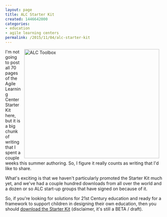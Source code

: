 ```yaml
---
layout: page
title: ALC Starter Kit
created: 1446642000
categories:
- education
- agile learning centers
permalink: /2015/11/04/alc-starter-kit
---
```


<img alt="ALC Toolbox" src="{{ site.urlimg }}images/ALC_Starter_Kit.png" style="width: 433px; height: 350px; margin-left: 10px; margin-right: 10px; float: right;">I'm not going to post all 70 pages of the Agile Learning Center Starter Kit here, but it is a big chunk of writing that I spent a couple weeks this summer authoring.  So, I figure it really counts as writing that I'd like to share.

What's exciting is that we haven't particularly promoted the Starter Kit much yet, and we've had a couple hundred downloads from all over the world and a dozen or so ALC start-up groups that have signed on because of it.

So, if you're looking for solutions for 21st Century education and ready for a framework to support children in designing their own education, then you should <a href="http://StarterKit.AgileLearningCenters.org">download the Starter Kit</a> (disclaimer, it's still a BETA / draft).

<!--break-->

 

